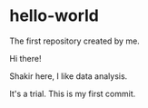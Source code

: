 # hello-world
The first repository created by me. 


Hi there!

Shakir here, I like data analysis.

It's a trial. This is my first commit.
